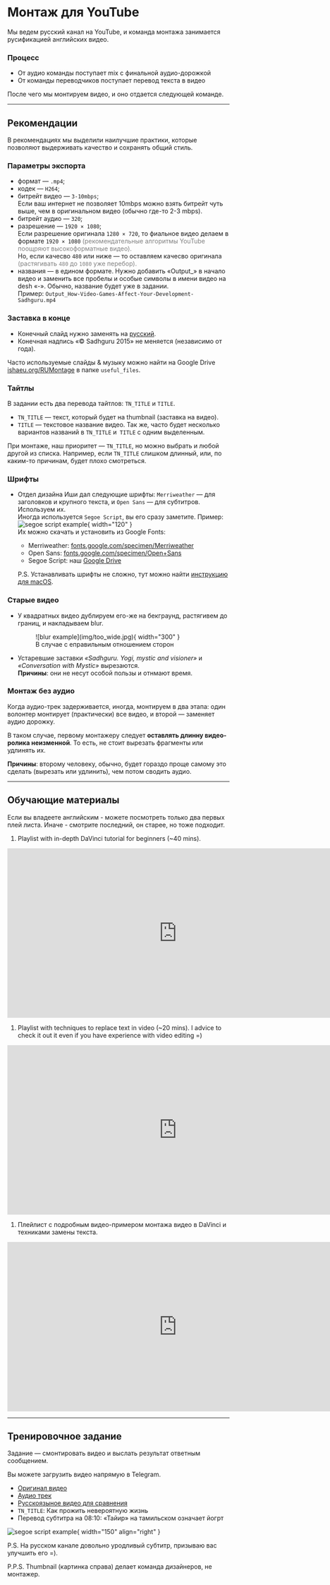 # Монтаж для YouTube

Мы ведем русский канал на YouTube, и команда монтажа занимается
русификацией английских видео.

### Процесс

-   От аудио команды поступает mix с финальной аудио-дорожкой
-   От команды переводчиков поступает перевод текста в видео

После чего мы монтируем видео, и оно отдается следующей команде.

---

## Рекомендации

В рекомендациях мы выделили наилучшие практики, которые позволяют
выдерживать качество и сохранять общий стиль.

### Параметры экспорта

-   формат — `.mp4`;
-   кодек — `H264`;
-   битрейт видео — `3-10mbps`;  
    Если ваш интернет не позволяет 10mbps можно взять битрейт чуть выше, чем в оригинальном видео (обычно где-то 2-3 mbps).
-   битрейт аудио — `320`;
-   разрешение — `1920 × 1080`;  
    Если разрешение оригинала `1280 × 720`, то фиальное видео делаем в формате `1920 × 1080`
    <span style="color:grey;">(рекомендательные алгоритмы YouTube поощряют высокоформатные видео).</span>  
    Но, если качесво `480` или ниже — то оставляем качесво оригинала
    <span style="color:grey;">(растягивать `480` до `1080` уже перебор).</span>
-   названия — в едином формате.
    Нужно добавить «Output\_» в начало видео и заменить все пробелы и особые символы в имени видео на desh «-».
    Обычно, название будет уже в задании.  
    Пример: `Output_How-Video-Games-Affect-Your-Development-Sadhguru.mp4`

### Заставка в конце

-   Конечный слайд нужно заменять на [русский](https://drive.google.com/file/d/11NbSgvq8LbxDcy-a2WY5OJTKUZKcZx88/view).
-   Конечная надпись «© Sadhguru 2015» не меняется (независимо от года).

Часто используемые слайды & музыку можно найти на Google Drive
[ishaeu.org/RUMontage](https://ishaeu.org/RUMontage) в папке `useful_files`.

### Тайтлы

В задании есть два перевода тайтлов: `TN_TITLE` и `TITLE`.

-   `TN_TITLE` — текст, который будет на thumbnail (заставка на видео).
-   `TITLE` — текстовое название видео.
    Так же, часто будет несколько вариантов названий в `TN_TITLE` и` TITLE` с одним выделенным.

При монтаже, наш приоритет — `TN_TITLE`, но можно выбрать и любой другой из списка. Например,
если `TN_TITLE` слишком длинный, или, по каким-то причинам, будет плохо смотреться.

### Шрифты

-   Отдел дизайна Иши дал следующие шрифты: `Merriweather` — для заголовков и крупного текста,
    и `Open Sans` — для субтитров. Используем их.  
     Иногда используется `Segoe Script`, вы его сразу заметите. Пример:
    ![segoe script example](img/segoe_script.png){ width="120" }  
     Их можно скачать и установить из Google Fonts:

    -   Merriweather: [fonts.google.com/specimen/Merriweather](https://fonts.google.com/specimen/Merriweather)
    -   Open Sans: [fonts.google.com/specimen/Open+Sans](https://fonts.google.com/specimen/Open+Sans)
    -   Segoe Script: наш [Google Drive](https://ishaeu.org/RUMontage)

    P.S. Устанавливать шрифты не сложно, тут можно найти [инструкцию для macOS](lessons/tech-support.md#macos).

### Старые видео

-   У квадратных видео дублируем его-же на бекграунд, растягивем до границ, и накладываем blur.
      <figure markdown>
       ![blur example](img/too_wide.jpg){ width="300" }
       <figcaption>В случае с еправильным отношением сторон</figcaption>
      </figure>
-   Устаревшие заставки _«Sadhguru. Yogi, mystic and visioner»_ и _«Conversation
    with Mystic»_ вырезаются.  
     **Причины**: они не несут особой пользы и отнмают время.

### Монтаж без аудио

Когда аудио-трек задерживается, иногда, монтируем в два этапа: один
волонтер монтирует (практически) все видео, и второй — заменяет аудио
дорожку.

В таком случае, первому монтажеру следует **оставлять длинну видео-ролика
неизменной**. То есть, не стоит вырезать фрагменты или удлинять их.

**Причины**: второму человеку, обычно, будет гораздо проще самому это
сделать (вырезать или удлинить), чем потом сводить аудио.

---

## Обучающие материалы

Если вы владеете английским - можете посмотреть только два первых плей листа. Иначе - смотрите последний, он старее, но тоже подходит.

1. Playlist with in-depth DaVinci tutorial for beginners (~40 mins).
 <iframe
     class="player"
     type="text/html" src="https://www.youtube.com/embed?listType=playlist&list=PLh5_jWWTZhbKxKjg5jFOVWOsRPZeraTs0"
     frameborder="0">
 </iframe>
    
1. Playlist with techniques to replace text in video (~20 mins). I advice to check it out it even if you have experience with video editing =)
 <iframe
     class="player"
     type="text/html" src="https://www.youtube.com/embed?listType=playlist&list=PLh5_jWWTZhbJtM7l3JlsRALu9Vo-9Y6HZ"
     frameborder="0">
 </iframe>
 
 1. Плейлист с подробным видео-примером монтажа видео в DaVinci и техниками замены текста.
 <iframe
     class="player"
     type="text/html" src="https://www.youtube.com/embed?listType=playlist&list=PLm5ihv4nPkIsgng5bVrOIfsoICxOk1I2Y"
     frameborder="0">
 </iframe>

---

## Тренировочное задание

Задание — смонтировать видео и выслать результат ответным сообщением.

Вы можете загрузить видео напрямую в Telegram.

-   [Оригинал видео](https://www.youtube.com/watch?v=9sGJUR7stzc)
-   [Аудио трек](https://drive.google.com/file/d/1Y6ECjMSvkaUFmNawIePfFvqS2ZnB3SPi/view?usp=sharing)
-   [Русскоязыное видео для сравнения](https://youtu.be/Q3NYDF4JyTg)
-   `TN_TITLE`: Как прожить невероятную жизнь
-   Перевод субтитра на 08:10: «Тайир» на тамильском означает йогрт

![segoe script example](img/thumbnail.jpg){ width="150" align="right" }

P.S. На русском канале довольно уродливый субтитр,
призываю вас улучшить его =).

P.P.S. Thumbnail (картинка справа) делает команда дизайнеров, не монтажер.

<style>
.player {
    width: 80vw;
    height: 40vw;
    max-height: 400px;
}
</style>
